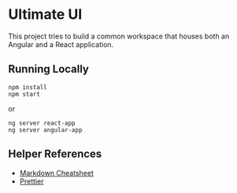 # Ultimate UI

This project tries to build a common workspace that houses both an Angular and a React application.

## Running Locally

```shell
npm install
npm start
```
or 
```shell
ng server react-app
ng server angular-app
```

## Helper References
- [Markdown Cheatsheet](https://github.com/adam-p/markdown-here/wiki/Markdown-Cheatsheet)
- [Prettier](https://github.com/prettier/prettier-vscode)